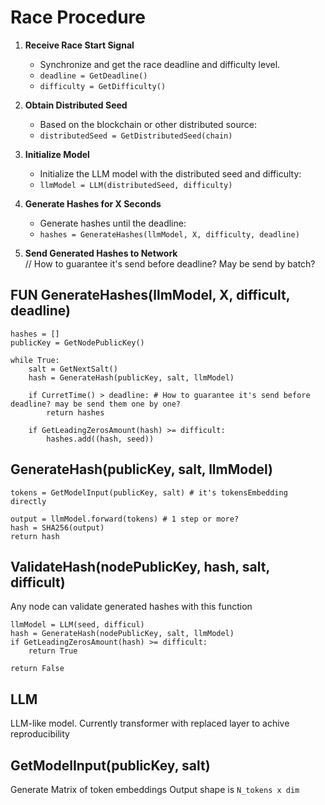 

# Race Procedure

1. **Receive Race Start Signal**
   - Synchronize and get the race deadline and difficulty level.
   - `deadline = GetDeadline()`
   - `difficulty = GetDifficulty()`

2. **Obtain Distributed Seed**
   - Based on the blockchain or other distributed source:
   - `distributedSeed = GetDistributedSeed(chain)`

3. **Initialize Model**
   - Initialize the LLM model with the distributed seed and difficulty:
   - `llmModel = LLM(distributedSeed, difficulty)`

4. **Generate Hashes for X Seconds**
   - Generate hashes until the deadline:
   - `hashes = GenerateHashes(llmModel, X, difficulty, deadline)`

5. **Send Generated Hashes to Network**  
    // How to guarantee it's send before deadline? May be send by batch?


## FUN GenerateHashes(llmModel, X, difficult, deadline)
```
hashes = []
publicKey = GetNodePublicKey()  

while True: 
    salt = GetNextSalt()
    hash = GenerateHash(publicKey, salt, llmModel)

    if CurretTime() > deadline: # How to guarantee it's send before deadline? may be send them one by one?
        return hashes

    if GetLeadingZerosAmount(hash) >= difficult:
        hashes.add((hash, seed))
```

## GenerateHash(publicKey, salt, llmModel)
```
tokens = GetModelInput(publicKey, salt) # it's tokensEmbedding  directly

output = llmModel.forward(tokens) # 1 step or more?
hash = SHA256(output)
return hash
```

## ValidateHash(nodePublicKey, hash, salt, difficult)
Any node can validate generated hashes with this function

```
llmModel = LLM(seed, difficul)
hash = GenerateHash(nodePublicKey, salt, llmModel)
if GetLeadingZerosAmount(hash) >= difficult:
    return True

return False
```

## LLM
LLM-like model. Currently transformer with replaced layer to achive reproducibility

## GetModelInput(publicKey, salt)
Generate Matrix of token embeddings
Output shape is `N_tokens x dim`

